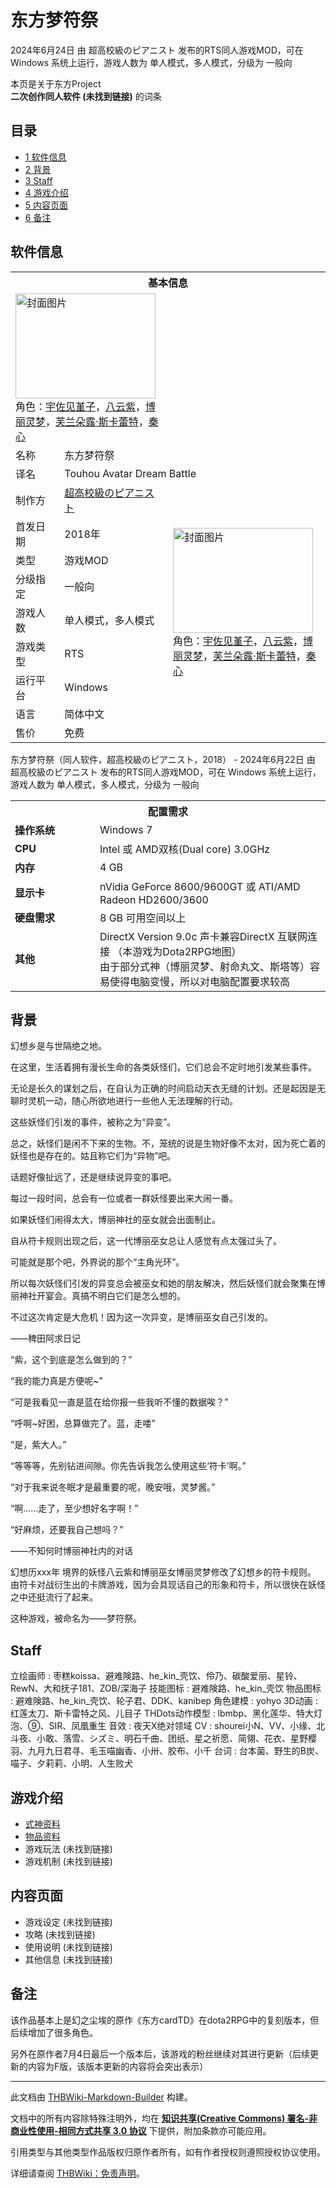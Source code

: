 # 东方梦符祭

<!-- source html: G:\repos\THBWiki-Markdown-Builder\THBWikiMarkdown\Temp\main\b\bb\ns0%3A%E4%B8%9C%E6%96%B9%E6%A2%A6%E7%AC%A6%E7%A5%AD.html -->

2024年6月24日 由 超高校級のピアニスト  发布的RTS同人游戏MOD，可在 Windows 系统上运行，游戏人数为 单人模式，多人模式，分级为 一般向

本页是关于东方Project  
 **二次创作同人软件 (未找到链接)** 的词条

## 目录

- [1 软件信息](#软件信息)
- [2 背景](#背景)
- [3 Staff](#Staff)
- [4 游戏介绍](#游戏介绍)
- [5 内容页面](#内容页面)
- [6 备注](#备注)





## 软件信息

<table><tbody><tr><th colspan="3">基本信息</th></tr><tr><td class="cover-artwork-mobile" colspan="2"><a href="./文件-东方梦符祭封面.jpg.md" class="image" title="封面图片"><img alt="封面图片" src="https://upload.thwiki.cc/thumb/2/23/%E4%B8%9C%E6%96%B9%E6%A2%A6%E7%AC%A6%E7%A5%AD%E5%B0%81%E9%9D%A2.jpg/224px-%E4%B8%9C%E6%96%B9%E6%A2%A6%E7%AC%A6%E7%A5%AD%E5%B0%81%E9%9D%A2.jpg" decoding="async" loading="lazy" width="224" height="168" srcset="https://upload.thwiki.cc/2/23/%E4%B8%9C%E6%96%B9%E6%A2%A6%E7%AC%A6%E7%A5%AD%E5%B0%81%E9%9D%A2.jpg 1.5x" data-file-width="268" data-file-height="201"></a><div class="cover-char">角色：<a href="./宇佐见堇子.md" title="宇佐见堇子">宇佐见堇子</a>，<a href="./八云紫.md" title="八云紫">八云紫</a>，<a href="./博丽灵梦.md" title="博丽灵梦">博丽灵梦</a>，<a href="./芙兰朵露·斯卡蕾特.md" title="芙兰朵露·斯卡蕾特">芙兰朵露·斯卡蕾特</a>，<a href="./秦心.md" title="秦心">秦心</a></div></td>
</tr><tr><td class="label">名称</td><td colspan="2"> 东方梦符祭 </td></tr><tr><td class="label">译名</td><td colspan="2"> Touhou Avatar Dream Battle </td></tr><tr><td class="label">制作方</td><td><a href="/index.php?title=%E8%B6%85%E9%AB%98%E6%A0%A1%E7%B4%9A%E3%81%AE%E3%83%94%E3%82%A2%E3%83%8B%E3%82%B9%E3%83%88&amp;action=edit&amp;redlink=1" class="new" title="超高校級のピアニスト（页面不存在）">超高校級のピアニスト</a></td><td class="cover-artwork" rowspan="8" style="min-width:224px;"><a href="./文件-东方梦符祭封面.jpg.md" class="image" title="封面图片"><img alt="封面图片" src="https://upload.thwiki.cc/thumb/2/23/%E4%B8%9C%E6%96%B9%E6%A2%A6%E7%AC%A6%E7%A5%AD%E5%B0%81%E9%9D%A2.jpg/224px-%E4%B8%9C%E6%96%B9%E6%A2%A6%E7%AC%A6%E7%A5%AD%E5%B0%81%E9%9D%A2.jpg" decoding="async" loading="lazy" width="224" height="168" srcset="https://upload.thwiki.cc/2/23/%E4%B8%9C%E6%96%B9%E6%A2%A6%E7%AC%A6%E7%A5%AD%E5%B0%81%E9%9D%A2.jpg 1.5x" data-file-width="268" data-file-height="201"></a><div class="cover-char">角色：<a href="./宇佐见堇子.md" title="宇佐见堇子">宇佐见堇子</a>，<a href="./八云紫.md" title="八云紫">八云紫</a>，<a href="./博丽灵梦.md" title="博丽灵梦">博丽灵梦</a>，<a href="./芙兰朵露·斯卡蕾特.md" title="芙兰朵露·斯卡蕾特">芙兰朵露·斯卡蕾特</a>，<a href="./秦心.md" title="秦心">秦心</a></div></td>
</tr><tr><td class="label">首发日期</td><td>2018年</td></tr><tr><td class="label">类型</td><td>游戏MOD</td></tr><tr><td class="label">分级指定</td><td>一般向</td></tr><tr><td class="label">游戏人数</td><td>单人模式，多人模式</td></tr><tr><td class="label">游戏类型</td><td>RTS</td></tr><tr><td class="label">运行平台</td><td>Windows</td></tr><tr><td class="label">语言</td><td>简体中文</td></tr><tr><td class="label">售价</td><td>免费</td></tr></tbody></table>

东方梦符祭（同人软件，超高校級のピアニスト，2018） - 2024年6月22日 由 超高校級のピアニスト  发布的RTS同人游戏MOD，可在 Windows 系统上运行，游戏人数为 单人模式，多人模式，分级为 一般向
  
  

  


<table>
<tbody><tr><th colspan="2">配置需求</th></tr>
<tr><td style="width:120px;padding-left:7px;"><b>操作系统</b></td><td>Windows 7</td></tr><tr><td style="width:120px;padding-left:7px;"><b>CPU</b></td><td>Intel 或 AMD双核(Dual core) 3.0GHz</td></tr><tr><td style="width:120px;padding-left:7px;"><b>内存</b></td><td>4 GB</td></tr><tr><td style="width:120px;padding-left:7px;"><b>显示卡</b></td><td>nVidia GeForce 8600/9600GT 或 ATI/AMD Radeon HD2600/3600</td></tr><tr><td style="width:120px;padding-left:7px;"><b>硬盘需求</b></td><td>8 GB 可用空间以上</td></tr><tr><td style="width:120px;padding-left:7px;"><b>其他</b></td><td>DirectX Version 9.0c 声卡兼容DirectX 互联网连接 （本游戏为Dota2RPG地图）<br>由于部分式神（博丽灵梦、射命丸文、斯塔等）容易使得电脑变慢，所以对电脑配置要求较高</td></tr>
</tbody></table>



## 背景
  
幻想乡是与世隔绝之地。  

在这里，生活着拥有漫长生命的各类妖怪们，它们总会不定时地引发某些事件。  

无论是长久的谋划之后，在自认为正确的时间启动天衣无缝的计划。还是起因是无聊时灵机一动，随心所欲地进行一些他人无法理解的行动。  

这些妖怪们引发的事件，被称之为“异变”。  

总之，妖怪们是闲不下来的生物。不，笼统的说是生物好像不太对，因为死亡着的妖怪也是存在的。姑且称它们为“异物”吧。  

话题好像扯远了，还是继续说异变的事吧。  

每过一段时间，总会有一位或者一群妖怪要出来大闹一番。  

如果妖怪们闹得太大，博丽神社的巫女就会出面制止。  

自从符卡规则出现之后，这一代博丽巫女总让人感觉有点太强过头了。  

可能就是那个吧，外界说的那个“主角光环”。  

所以每次妖怪们引发的异变总会被巫女和她的朋友解决，然后妖怪们就会聚集在博丽神社开宴会。真搞不明白它们是怎么想的。  

不过这次肯定是大危机！因为这一次异变，是博丽巫女自己引发的。  

  
  
——稗田阿求日记
  
  
  

“紫，这个到底是怎么做到的？”  

“我的能力真是方便呢~”  

“可是我看见一直是蓝在给你报一些我听不懂的数据唉？”  

“呼啊~好困，总算做完了。蓝，走喽”  

“是，紫大人。”  

“等等等，先别钻进间隙。你先告诉我怎么使用这些‘符卡’啊。”  

“对于我来说冬眠才是最重要的呢，晚安哦，灵梦酱。”  

“啊……走了，至少想好名字啊！”  

“好麻烦，还要我自己想吗？”  

  
  
——不知何时博丽神社内的对话
  
  
幻想历xxx年
境界的妖怪八云紫和博丽巫女博丽灵梦修改了幻想乡的符卡规则。
由符卡对战衍生出的卡牌游戏，因为会具现话自己的形象和符卡，所以很快在妖怪之中还挺流行了起来。
  
  
这种游戏，被命名为——梦符祭。
  


## Staff
立绘画师
: 枣糕koissa、避难険路、he_kin_壳饮、伶乃、碳酸爱丽、星铃、RewN、大和抚子181、ZOB/深海子
技能图标
: 避难険路、he_kin_壳饮
物品图标
: 避难険路、he_kin_壳饮、轮子君、DDK、kanibep
角色建模
: yohyo
3D动画
: 红莲太刀、斯卡雷特之风、儿目子
THDots动作模型
: lbmbp、黑化莲华、特大灯泡、⑨、SIR、凤凰重生
音效
: 夜天X绝对领域
CV
: shourei小N、VV、小缘、北斗夜、小敢、落雪、シズミ、明石千曲、团纸、星之祈愿、简翎、花衣、星野樱羽、九月九日君寻、毛玉喵幽香、小卅、胶布、小千
台词
: 台本菌、野生的B炭、喵子、夕莉莉、小明、人生败犬


## 游戏介绍
- [式神资料](./东方梦符祭-式神资料.md)
- [物品资料](./东方梦符祭-物品资料.md)
- 游戏玩法 (未找到链接)
- 游戏机制 (未找到链接)


## 内容页面
- 游戏设定 (未找到链接)
- 攻略 (未找到链接)
- 使用说明 (未找到链接)
- 其他信息 (未找到链接)


## 备注
  
该作品基本上是幻之尘埃的原作《东方cardTD》在dota2RPG中的复刻版本，但后续增加了很多角色。  

另外在原作者7月4日最后一个版本后，该游戏的粉丝继续对其进行更新（后续更新的内容为F版，该版本更新的内容将会突出表示）  

  
  
  

  





---

此文档由 [THBWiki-Markdown-Builder](https://github.com/Delsin-Yu/THBWiki-Markdown-Builder) 构建。

文档中的所有内容除特殊注明外，均在 [**知识共享(Creative Commons) 署名-非商业性使用-相同方式共享 3.0 协议**](https://creativecommons.org/licenses/by-sa/3.0/deed.zh-hans) 下提供，附加条款亦可能应用。

引用类型与其他类型作品版权归原作者所有，如有作者授权则遵照授权协议使用。

详细请查阅 [THBWiki：免责声明](https://thbwiki.cc/THBWiki:%E5%85%8D%E8%B4%A3%E5%A3%B0%E6%98%8E)。

